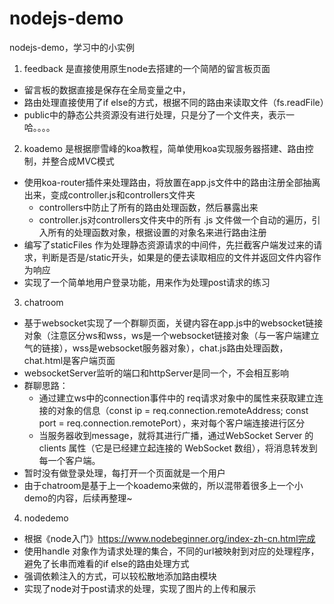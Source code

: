 # nodejs-demo
nodejs-demo，学习中的小实例

1. feedback 是直接使用原生node去搭建的一个简陋的留言板页面
- 留言板的数据直接是保存在全局变量之中，
- 路由处理直接使用了if else的方式，根据不同的路由来读取文件（fs.readFile）
- public中的静态公共资源没有进行处理，只是分了一个文件夹，表示一哈。。。。

2. koademo 是根据廖雪峰的koa教程，简单使用koa实现服务器搭建、路由控制，并整合成MVC模式
- 使用koa-router插件来处理路由，将放置在app.js文件中的路由注册全部抽离出来，变成controller.js和controllers文件夹
  - controllers中防止了所有的路由处理函数，然后暴露出来
  - controller.js对controllers文件夹中的所有 .js 文件做一个自动的遍历，引入所有的处理函数对象，根据设置的对象名来进行路由注册
- 编写了staticFiles 作为处理静态资源请求的中间件，先拦截客户端发过来的请求，判断是否是/static开头，如果是的便去读取相应的文件并返回文件内容作为响应
- 实现了一个简单地用户登录功能，用来作为处理post请求的练习

3. chatroom
- 基于websocket实现了一个群聊页面，关键内容在app.js中的websocket链接对象（注意区分ws和wss，ws是一个websocket链接对象（与一客户端建立气的链接），wss是websocket服务器对象），chat.js路由处理函数，chat.html是客户端页面
- websocketServer监听的端口和httpServer是同一个，不会相互影响
- 群聊思路：
  - 通过建立ws中的connection事件中的 req请求对象中的属性来获取建立连接的对象的信息（const ip = req.connection.remoteAddress;
    const port = req.connection.remotePort），来对每个客户端连接进行区分
  - 当服务器收到message，就将其进行广播，通过WebSocket Server 的clients 属性（它是已经建立起连接的 WebSocket 数组），将消息转发到每一个客户端。
- 暂时没有做登录处理，每打开一个页面就是一个用户
- 由于chatroom是基于上一个koademo来做的，所以混带着很多上一个小demo的内容，后续再整理~

4. nodedemo
- 根据《node入门》https://www.nodebeginner.org/index-zh-cn.html完成
- 使用handle 对象作为请求处理的集合，不同的url被映射到对应的处理程序，避免了长串而难看的if else的路由处理方式
- 强调依赖注入的方式，可以较松散地添加路由模块
- 实现了node对于post请求的处理，实现了图片的上传和展示
